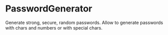# PasswordGenerator

Generate strong, secure, random passwords. Allow to generate passwords with chars and numbers or with special chars.
